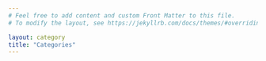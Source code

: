 ```yaml
---
# Feel free to add content and custom Front Matter to this file.
# To modify the layout, see https://jekyllrb.com/docs/themes/#overriding-theme-defaults

layout: category
title: "Categories"
---
```

